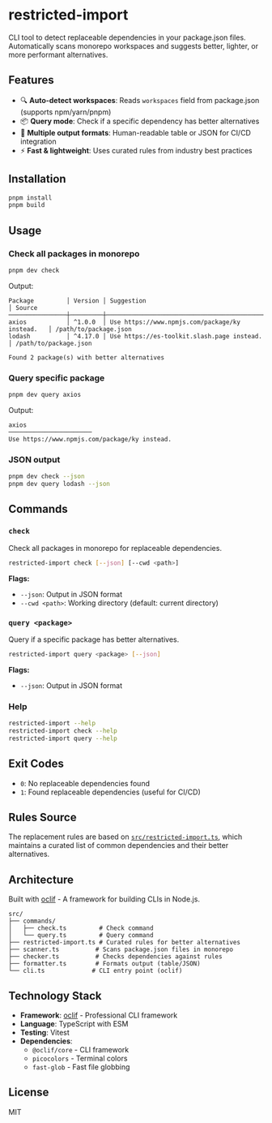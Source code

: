 # restricted-import

CLI tool to detect replaceable dependencies in your package.json files. Automatically scans monorepo workspaces and suggests better, lighter, or more performant alternatives.

## Features

- 🔍 **Auto-detect workspaces**: Reads `workspaces` field from package.json (supports npm/yarn/pnpm)
- 📦 **Query mode**: Check if a specific dependency has better alternatives
- 🎨 **Multiple output formats**: Human-readable table or JSON for CI/CD integration
- ⚡ **Fast & lightweight**: Uses curated rules from industry best practices

## Installation

```bash
pnpm install
pnpm build
```

## Usage

### Check all packages in monorepo

```bash
pnpm dev check
```

Output:
```
Package         │ Version │ Suggestion                                      │ Source
────────────────┼─────────┼─────────────────────────────────────────────────┼─────────────────────
axios           │ ^1.0.0  │ Use https://www.npmjs.com/package/ky instead.   │ /path/to/package.json
lodash          │ ^4.17.0 │ Use https://es-toolkit.slash.page instead.      │ /path/to/package.json

Found 2 package(s) with better alternatives
```

### Query specific package

```bash
pnpm dev query axios
```

Output:
```
axios
───────────────────────
Use https://www.npmjs.com/package/ky instead.
```

### JSON output

```bash
pnpm dev check --json
pnpm dev query lodash --json
```

## Commands

### `check`
Check all packages in monorepo for replaceable dependencies.

```bash
restricted-import check [--json] [--cwd <path>]
```

**Flags:**
- `--json`: Output in JSON format
- `--cwd <path>`: Working directory (default: current directory)

### `query <package>`
Query if a specific package has better alternatives.

```bash
restricted-import query <package> [--json]
```

**Flags:**
- `--json`: Output in JSON format

### Help
```bash
restricted-import --help
restricted-import check --help
restricted-import query --help
```

## Exit Codes

- `0`: No replaceable dependencies found
- `1`: Found replaceable dependencies (useful for CI/CD)

## Rules Source

The replacement rules are based on [`src/restricted-import.ts`](./src/restricted-import.ts), which maintains a curated list of common dependencies and their better alternatives.

## Architecture

Built with [oclif](https://oclif.io/) - A framework for building CLIs in Node.js.

```
src/
├── commands/
│   ├── check.ts         # Check command
│   └── query.ts         # Query command
├── restricted-import.ts # Curated rules for better alternatives
├── scanner.ts          # Scans package.json files in monorepo
├── checker.ts          # Checks dependencies against rules
├── formatter.ts        # Formats output (table/JSON)
└── cli.ts             # CLI entry point (oclif)
```

## Technology Stack

- **Framework**: [oclif](https://oclif.io/) - Professional CLI framework
- **Language**: TypeScript with ESM
- **Testing**: Vitest
- **Dependencies**:
  - `@oclif/core` - CLI framework
  - `picocolors` - Terminal colors
  - `fast-glob` - Fast file globbing

## License

MIT
